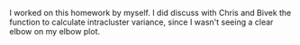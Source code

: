 I worked on this homework by myself. I did discuss with Chris and Bivek the function to calculate intracluster variance, since I wasn't seeing a clear elbow on my elbow plot.
